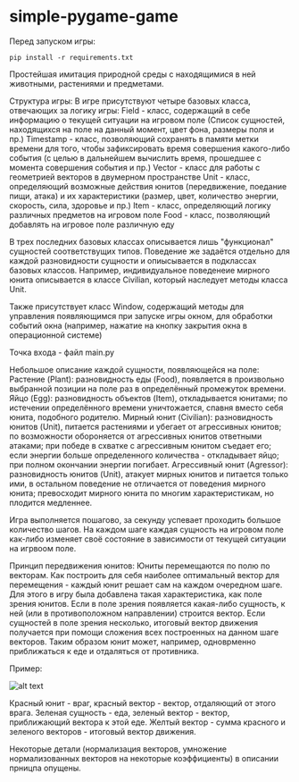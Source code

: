 # simple-pygame-game

Перед запуском игры:

    pip install -r requirements.txt

Простейшая имитация природной среды с находящимися в ней животными, растениями и предметами.

Структура игры:
В игре присутствуют четыре базовых класса, отвечающих за логику игры:
Field - класс, содержащий в себе информацию о текущей ситуации на игровом поле (Список сущностей, находящихся на поле на данный момент, цвет фона, размеры поля и пр.)
Timestamp - класс, позволяющий сохранять в памяти метки времени для того, чтобы зафиксировать время совершения какого-либо события (с целью в дальнейшем вычислить время, прошедшее с момента совершения события и пр.) 
Vector - класс для работы с геометрией векторов в двумерном пространстве
Unit - класс, определяющий возможные действия юнитов (передвижение, поедание пищи, атака) и их характеристики (размер, цвет, количество энергии, скорость, сила, здоровье и пр.)
Item - класс, определяющий логику различных предметов на игровом поле
Food - класс, позволяющий добавлять на игровое поле различную еду

В трех последних базовых классах описывается лишь "функционал" сущностей соответствущих типов. Поведение же задаётся отдельно для каждой разновидности сущности и опиысывается в подклассах базовых классов. Например, индивидуальное поведенеие мирного юнита описывается в классе Civilian, который наследует методы класса Unit.

Также присутствует класс Window, содержащий методы для управления появляющимся при запуске игры окном, для обработки событий окна (например, нажатие на кнопку закрытия окна в операционной системе)

Точка входа - файл main.py

Небольшое описание каждой сущности, появляющейся на поле:
Растение (Plant): разновидность еды (Food), появляется в произвольно выбранной позиции на поле раз в определённый промежуток времени.
Яйцо (Egg): разновидность объектов (Item), откладывается юнитами; по истечении определённого времени уничтожается, спавня вместо себя юнита, подобного родителю.
Мирный юнит (Civilian): разновидность юнитов (Unit), питается растениями и убегает от агрессивных юнитов; по возможности обороняется от агрессивных юнитов ответными атаками; при победе в схватке с агрессивным юнитом съедает его; если энергии больше определенного количества - откладывает яйцо; при полном окончании энергии погибает.
Агрессивный юнит (Agressor): разновидность юнитов (Unit), атакует мирных юнитов и питается только ими, в остальном поведение не отличается от поведения мирного юнита; превосходит мирного юнита по многим характеристикам, но плодится медленнее.

Игра выполняется пошагово, за секунду успевает проходить большое количество шагов. На каждом шаге каждая сущность на игровом поле как-либо изменяет своё состояние в зависимости от текущей ситуации на игрвоом поле.

Принцип передвижения юнитов:
Юниты перемещаются по полю по векторам. Как построить для себя наиболее оптимальный вектор для перемещения - каждый юнит решает сам на каждом очередном шаге. Для этого в игру была добавлена такая характеристика, как поле зрения юнитов. Если в поле зрения появляется какая-либо сущность, к ней (или в противоположном направлении) строится вектор. Если сущностей в поле зрения несколько, итоговый вектор движения получается при помощи сложения всех построенных на данном шаге векторов. Таким образом юнит может, например, одноврменно приближаться к еде и отдаляться от противника.

Пример:

![alt text](https://i.ibb.co/gD85ydz/image.png)

Красный юнит - враг, красный вектор - вектор, отдаляющий от этого врага.
Зеленая сущность - еда, зеленый вектор - вектор, приближающий вектора к этой еде.
Желтый вектор - сумма красного и зеленого векторов - итоговый вектор движения.


Некоторые детали (нормализация векторов, умножение нормализованных векторов на некоторые коэффициенты) в описании прницпа опущены.

